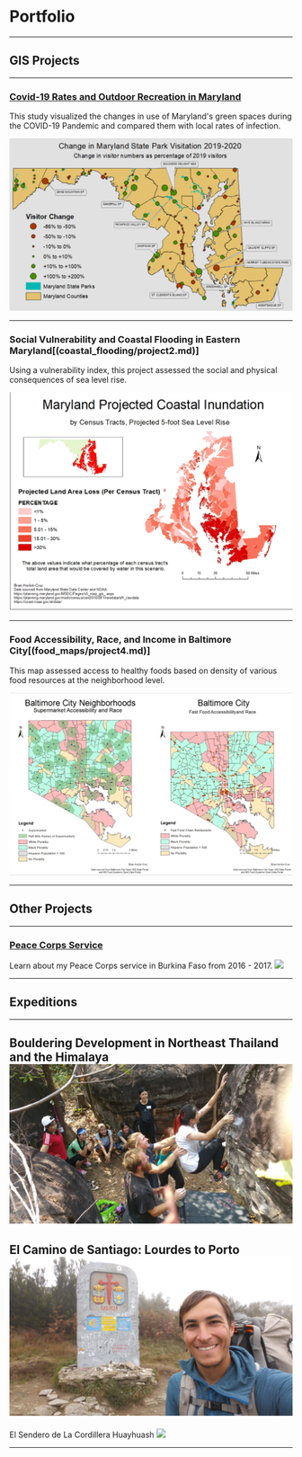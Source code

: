 
# Portfolio

---

## GIS Projects
---

### [Covid-19 Rates and Outdoor Recreation in Maryland](covid_mapping/project3.md)

This study visualized the changes in use of Maryland's green spaces during the COVID-19 Pandemic and compared them with local rates of infection.

[<img src="covid_mapping/mapping covid.png"/>](covid_mapping/project3.md)

---
### Social Vulnerability and Coastal Flooding in Eastern Maryland[(coastal_flooding/project2.md)]

Using a vulnerability index, this project assessed the social and physical consequences of sea level rise.

[<img src="coastal_flooding/Horlick-Cruz_Lab2_five_foot_map.jpg"/>](coastal_flooding/project2.md)

---
### Food Accessibility, Race, and Income in Baltimore City[(food_maps/project4.md)]

This map assessed access to healthy foods based on density of various food resources at the neighborhood level.

[<img src="food_maps/food&race.jpg">](food_maps/project4.md)

---
## Other Projects
---
### [Peace Corps Service](etude_project/project_page.md)
Learn about my Peace Corps service in Burkina Faso from 2016 - 2017.
[<img src="images/SAM_1595.jpg"/>](etude_project/project_page.md)

---

## Expeditions 
---
Bouldering Development in  Northeast Thailand and the Himalaya
[<img src="images/20180225_131053.jpg">]()
---
El Camino de Santiago: Lourdes to Porto
<img src="images/20171112_115828.jpg">
---
El Sendero de La Cordillera Huayhuash
<img src="images/SAM_1055.jpg">

---

